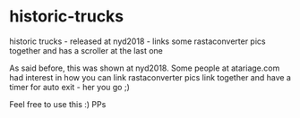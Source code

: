 # historic-trucks
historic trucks - released at nyd2018 - links some rastaconverter pics together and has a scroller at the last one

As said before, this was shown at nyd2018. Some people at atariage.com had interest in how you can link
rastaconverter pics link together and have a timer for auto exit - her you go ;)

Feel free to use this :)
PPs
